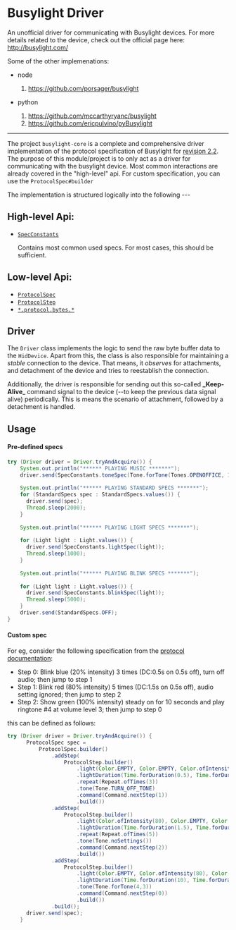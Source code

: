 # Busylight Driver


An unofficial driver for communicating with Busylight devices. For more details related to the device, check out the official page here: http://busylight.com/

Some of the other implemenations:

* node
   1. https://github.com/porsager/busylight
         
* python 
   1. https://github.com/mccarthyryanc/busylight    
   2. https://github.com/ericpulvino/pyBusylight


----
The project `busylight-core` is a complete and comprehensive driver implementation of the protocol specification of Busylight for [revision 2.2](docs/Busylight.API.rev.2.2.-.22052015.pdf). The purpose of this module/project is to only act as a driver for communicating with the busylight device. Most common interactions are already covered in the "high-level" api. For custom specification, you can use the `ProtocolSpec#builder`    

The implementation is structured logically into the following ---
    
## High-level Api:

* [`SpecConstants`](src/main/java/com/fyayc/essen/busylight/core/protocol/SpecConstants.java)

    Contains most common used specs. For most cases, this should be sufficient. 
    
## Low-level Api:

*   [`ProtocolSpec`](src/main/java/com/fyayc/essen/busylight/core/protocol/ProtocolSpec.java)
*   [`ProtocolStep`](src/main/java/com/fyayc/essen/busylight/core/protocol/ProtocolStep.java)
*   [`*.protocol.bytes.*`](src/main/java/com/fyayc/essen/busylight/core/protocol/bytes/)
        
## Driver
The `Driver` class implements the logic to send the raw byte buffer data to the `HidDevice`. Apart from this, the class is also responsible for maintaining a  _stable_ connection to the device. That means, it _observes_ for attachments, and detachment of the device and tries to reestablish the connection. 

Additionally, the driver is responsible for sending out this so-called **_Keep-Alive**_ command signal to the device (--to keep the previous data signal alive) periodically. This is means the scenario of attachment, followed by a detachment is handled.


## Usage 

#### Pre-defined specs 
```java
try (Driver driver = Driver.tryAndAcquire()) {
    System.out.println("****** PLAYING MUSIC *******");
    driver.send(SpecConstants.toneSpec(Tone.forTone(Tones.OPENOFFICE, 1)));
   
    System.out.println("****** PLAYING STANDARD SPECS *******");
    for (StandardSpecs spec : StandardSpecs.values()) {
      driver.send(spec);
      Thread.sleep(2000);
    }
   
    System.out.println("****** PLAYING LIGHT SPECS *******");
   
    for (Light light : Light.values()) {
      driver.send(SpecConstants.lightSpec(light));
      Thread.sleep(1000);
    }
   
    System.out.println("****** PLAYING BLINK SPECS *******");
   
    for (Light light : Light.values()) {
      driver.send(SpecConstants.blinkSpec(light));
      Thread.sleep(5000);
    }
    driver.send(StandardSpecs.OFF);
}
```
#### Custom spec
For eg, consider the following specification from the [protocol documentation](docs/Busylight.API.rev.2.2.-.22052015.pdf): 

* Step 0: Blink blue (20% intensity) 3 times (DC:0.5s on 0.5s off), turn off audio; then jump to step 1
* Step 1: Blink red (80% intensity) 5 times (DC:1.5s on 0.5s off), audio setting ignored; then jump to step 2 
* Step 2: Show green (100% intensity) steady on for 10 seconds and play ringtone #4 at volume level 3;
then jump to step 0


this can be defined as follows: 
```java
try (Driver driver = Driver.tryAndAcquire()) {
      ProtocolSpec spec =
          ProtocolSpec.builder()
              .addStep(
                  ProtocolStep.builder()
                      .light(Color.EMPTY, Color.EMPTY, Color.ofIntensity(20))
                      .lightDuration(Time.forDuration(0.5), Time.forDuration(0.5))
                      .repeat(Repeat.ofTimes(3))
                      .tone(Tone.TURN_OFF_TONE)
                      .command(Command.nextStep(1))
                      .build())
              .addStep(
                  ProtocolStep.builder()
                      .light(Color.ofIntensity(80), Color.EMPTY, Color.EMPTY)
                      .lightDuration(Time.forDuration(1.5), Time.forDuration(0.5))
                      .repeat(Repeat.ofTimes(5))
                      .tone(Tone.noSettings())
                      .command(Command.nextStep(2))
                      .build())
              .addStep(
                  ProtocolStep.builder()
                      .light(Color.EMPTY, Color.ofIntensity(80), Color.EMPTY)
                      .lightDuration(Time.forDuration(10), Time.forDuration(0))
                      .tone(Tone.forTone(4,3))
                      .command(Command.nextStep(0))
                      .build())
              .build();
      driver.send(spec);
    }
```
